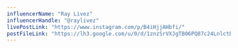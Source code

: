 ```yaml
---
influencerName: "Ray Livez"
influencerHandle: "@raylivez"
livePostLink: "https://www.instagram.com/p/B4iHjjAHbfi/"
postFileLink: "https://lh3.google.com/u/0/d/1znzSrVXJgTB06PQ87c24LnlctBeye1l4"
---
```

